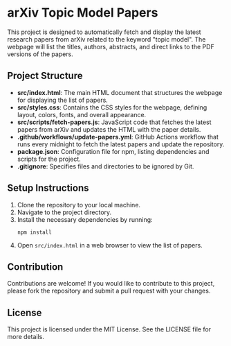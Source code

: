 # arXiv Topic Model Papers

This project is designed to automatically fetch and display the latest research papers from arXiv related to the keyword "topic model". The webpage will list the titles, authors, abstracts, and direct links to the PDF versions of the papers.

## Project Structure

- **src/index.html**: The main HTML document that structures the webpage for displaying the list of papers.
- **src/styles.css**: Contains the CSS styles for the webpage, defining layout, colors, fonts, and overall appearance.
- **src/scripts/fetch-papers.js**: JavaScript code that fetches the latest papers from arXiv and updates the HTML with the paper details.
- **.github/workflows/update-papers.yml**: GitHub Actions workflow that runs every midnight to fetch the latest papers and update the repository.
- **package.json**: Configuration file for npm, listing dependencies and scripts for the project.
- **.gitignore**: Specifies files and directories to be ignored by Git.

## Setup Instructions

1. Clone the repository to your local machine.
2. Navigate to the project directory.
3. Install the necessary dependencies by running:
   ```
   npm install
   ```
4. Open `src/index.html` in a web browser to view the list of papers.

## Contribution

Contributions are welcome! If you would like to contribute to this project, please fork the repository and submit a pull request with your changes.

## License

This project is licensed under the MIT License. See the LICENSE file for more details.